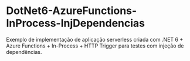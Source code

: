 # DotNet6-AzureFunctions-InProcess-InjDependencias
Exemplo de implementação de aplicação serverless criada com .NET 6 + Azure Functions + In-Process + HTTP Trigger para testes com injeção de dependências.
